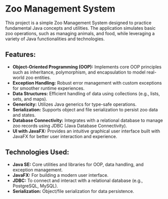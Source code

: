 # Zoo Management System

This project is a simple Zoo Management System designed to practice fundamental Java concepts and utilities. The application simulates basic zoo operations, such as managing animals, and food, while leveraging a variety of Java functionalities and technologies.

## Features:
- **Object-Oriented Programming (OOP):** Implements core OOP principles such as inheritance, polymorphism, and encapsulation to model real-world zoo entities.
- **Exception Handling:** Robust error management with custom exceptions for smoother runtime experiences.
- **Data Structures:** Efficient handling of data using collections (e.g., lists, sets, and maps).
- **Genericity:** Utilizes Java generics for type-safe operations.
- **Serialization:** Supports object and file serialization to persist zoo data and states.
- **Database Connectivity:** Integrates with a relational database to manage zoo records using JDBC (Java Database Connectivity).
- **UI with JavaFX:** Provides an intuitive graphical user interface built with JavaFX for better user interaction and experience.

## Technologies Used:
- **Java SE:** Core utilities and libraries for OOP, data handling, and exception management.
- **JavaFX:** For building a modern user interface.
- **JDBC:** To connect and interact with a relational database (e.g., PostgreSQL, MySQL).
- **Serialization:** Object/file serialization for data persistence.
